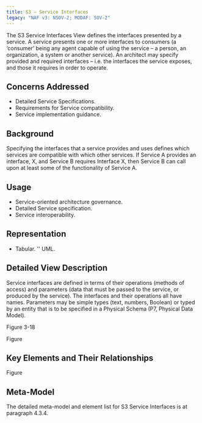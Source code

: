 ```yaml
---
title: S3 – Service Interfaces
legacy: "NAF v3: NSOV-2; MODAF: SOV-2"
---
```


The S3 Service Interfaces View defines the interfaces presented by a service. A
service presents one or more interfaces to consumers (a ‘consumer’ being any agent
capable of using the service – a person, an organization, a system or another
service). An architect may specify provided and required interfaces – i.e. the
interfaces the service exposes, and those it requires in order to operate.


## Concerns Addressed

* Detailed Service Specifications.
* Requirements for Service compatibility.
* Service implementation guidance.

## Background

Specifying the interfaces that a service provides and uses defines which services are
compatible with which other services. If Service A provides an interface, X, and
Service B requires Interface X, then Service B can call upon at least some of the
functionality of Service A.

## Usage

* Service-oriented architecture governance.
* Detailed Service specification.
* Service interoperability.

## Representation

* Tabular.
'' UML.

## Detailed View Description

Service interfaces are defined in terms of their operations (methods of access) and
parameters (data that must be passed to the service, or produced by the service).
The interfaces and their operations all have names. Parameters may be simple
types (text, numbers, Boolean) or typed by an entity that is to be specified in a
Physical Schema (P7, Physical Data Model).

Figure 3-18

Figure

## Key Elements and Their Relationships

Figure

## Meta-Model

The detailed meta-model and element list for S3 Service Interfaces is at paragraph
4.3.4.
